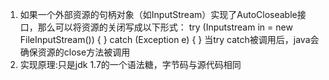 1. 如果一个外部资源的句柄对象（如InputStream）实现了AutoCloseable接口，那么可以将资源的关闭写成以下形式：
	try (Inputstream in = new FileInputStream()) {
	} catch (Exception e) {
	}
	当try catch被调用后，java会确保资源的close方法被调用
2. 实现原理:只是jdk 1.7的一个语法糖，字节码与源代码相同
